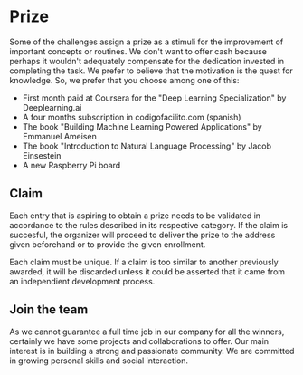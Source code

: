 # Prize
Some of the challenges assign a prize as a stimuli for the improvement of important concepts or routines. We don't want to offer cash because perhaps it wouldn't adequately compensate for the dedication invested in completing the task. We prefer to believe that the motivation is the quest for knowledge. So, we prefer that you choose among one of this:
- First month paid at Coursera for the "Deep Learning Specialization" by Deeplearning.ai
- A four months subscription in codigofacilito.com (spanish)
- The book "Building Machine Learning Powered Applications" by Emmanuel Ameisen
- The book "Introduction to Natural Language Processing" by Jacob Einsestein
- A new Raspberry Pi board

## Claim
Each entry that is aspiring to obtain a prize needs to be validated in accordance to the rules described in its respective category. If the claim is succesful, the organizer will proceed to deliver the prize to the address given beforehand or to provide the given enrollment.

Each claim must be unique. If a claim is too similar to another previously awarded, it will be discarded unless it could be asserted that it came from an independient development process.

## Join the team
As we cannot guarantee a full time job in our company for all the winners, certainly we have some projects and collaborations to offer. Our main interest is in building a strong and passionate community. We are committed in growing personal skills and social interaction.
